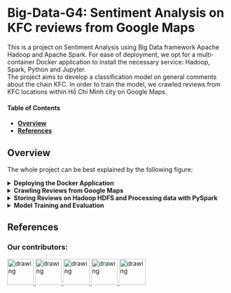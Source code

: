 # Big-Data-G4: Sentiment Analysis on KFC reviews from Google Maps
This is a project on Sentiment Analysis using Big Data framework Apache Hadoop and Apache Spark. For ease of deployment, we opt for a multi-container Docker application to install the necessary service: Hadoop, Spark, Python and Jupyter.\
The project aims to develop a classification model on general comments about the chain KFC. In order to train the model, we crawled reviews from KFC locations within Hồ Chí Minh city on Google Maps.


#### Table of Contents
- [**Overview**](#overview)
- [**References**](#ref)

<a name="overview"></a>
## Overview
The whole project can be best explained by the following figure:

<details>
<summary><b>Deploying the Docker Application</b></summary>

Taking advantage of pre-built Docker images, we opt for multi-container Docker application for quick deployment of the working environment.\
In the application, we deploy two images provided by [`big-data-europ/docker-hadoop`](https://github.com/big-data-europe/docker-hadoop). These images are responsible for the Hadoop HDFS service within the project. For processing with Spark, we use the official [`jupyter/pyspark-notebook`](https://hub.docker.com/r/jupyter/pyspark-notebook) image. The latest image has Python 3.11.6 installed with PySpark. The image also hosts a local JupyterLab session where one can easily connect to from outside of the Docker container.

For more information on the application, see [`docker-hadoop/README.md`](./docker-hadoop/README.md)
To see how one deploys, runs as well as connecting to the JupyterLab instance, visit [`how_to_setup.ipynb`](how_to_setup.ipynb).
</details>

<details>
<summary><b>Crawling Reviews from Google Maps</b></summary>


</details>
<details>
<summary><b>Storing Reviews on Hadoop HDFS and Processing data with PySpark</b></summary>


</details>
<details>
<summary><b>Model Training and Evaluation</b></summary>


</details>

<a name="ref"></a>

## References
### Our contributors:
<a href="https://github.com/Ngoc-Cac">
    <img src="https://avatars.githubusercontent.com/u/144905277?v=4" alt="drawing" width="60">
</a>
<a href="https://github.com/dothimykhanh">
    <img src="https://avatars.githubusercontent.com/u/120184309?v=4" alt="drawing" width="60">
</a>
<a href="https://github.com/NguyenTNTh">
    <img src="https://avatars.githubusercontent.com/u/203326835?v=4" alt="drawing" width="60">
</a>
<a href="https://github.com/hako1106">
    <img src="https://avatars.githubusercontent.com/u/117138002?v=4" alt="drawing" width="60">
</a>
<a href="https://github.com/phiyenng">
    <img src="https://avatars.githubusercontent.com/u/145342146?v=4" alt="drawing" width="60">
</a>